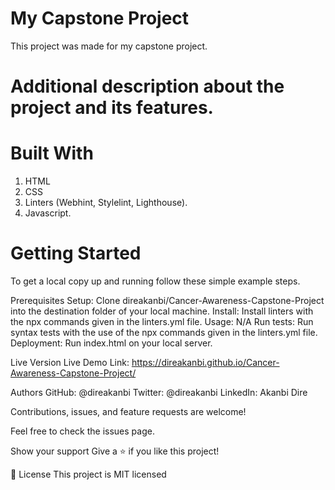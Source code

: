 # My Capstone Project
This project was made for my capstone project.


# Additional description about the project and its features.

# Built With
1. HTML
2. CSS
3. Linters (Webhint, Stylelint, Lighthouse).
4. Javascript.

# Getting Started
To get a local copy up and running follow these simple example steps.

Prerequisites Setup: Clone direakanbi/Cancer-Awareness-Capstone-Project  into the destination folder of your local machine. 
Install: Install linters with the npx commands given in the linters.yml file. 
Usage: N/A Run tests: Run syntax tests with the use of the npx commands given in the linters.yml file. 
Deployment: Run index.html on your local server.

Live Version
Live Demo Link: https://direakanbi.github.io/Cancer-Awareness-Capstone-Project/

Authors
GitHub: @direakanbi 
Twitter: @direakanbi 
LinkedIn: Akanbi Dire

Contributions, issues, and feature requests are welcome!

Feel free to check the issues page.

Show your support Give a ⭐️ if you like this project!

📝 License This project is MIT licensed